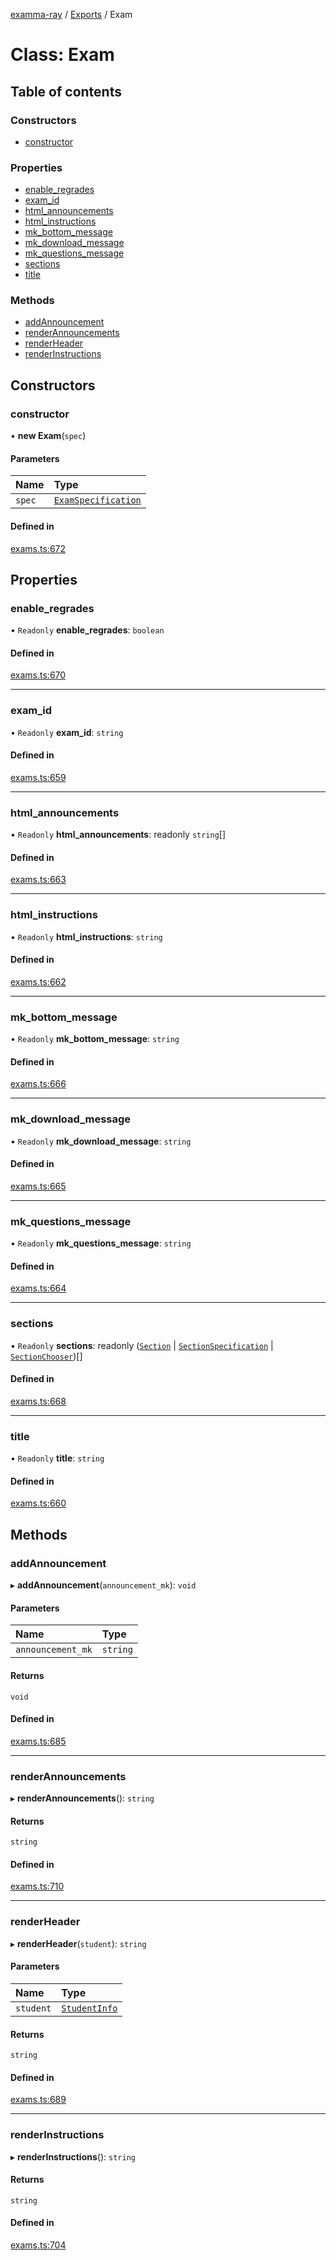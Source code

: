 [examma-ray](../README.md) / [Exports](../modules.md) / Exam

# Class: Exam

## Table of contents

### Constructors

- [constructor](Exam.md#constructor)

### Properties

- [enable_regrades](Exam.md#enable_regrades)
- [exam_id](Exam.md#exam_id)
- [html_announcements](Exam.md#html_announcements)
- [html_instructions](Exam.md#html_instructions)
- [mk_bottom_message](Exam.md#mk_bottom_message)
- [mk_download_message](Exam.md#mk_download_message)
- [mk_questions_message](Exam.md#mk_questions_message)
- [sections](Exam.md#sections)
- [title](Exam.md#title)

### Methods

- [addAnnouncement](Exam.md#addannouncement)
- [renderAnnouncements](Exam.md#renderannouncements)
- [renderHeader](Exam.md#renderheader)
- [renderInstructions](Exam.md#renderinstructions)

## Constructors

### constructor

• **new Exam**(`spec`)

#### Parameters

| Name | Type |
| :------ | :------ |
| `spec` | [`ExamSpecification`](../modules.md#examspecification) |

#### Defined in

[exams.ts:672](https://github.com/jamesjuett/examma-ray/blob/cca0d52/src/exams.ts#L672)

## Properties

### enable\_regrades

• `Readonly` **enable\_regrades**: `boolean`

#### Defined in

[exams.ts:670](https://github.com/jamesjuett/examma-ray/blob/cca0d52/src/exams.ts#L670)

___

### exam\_id

• `Readonly` **exam\_id**: `string`

#### Defined in

[exams.ts:659](https://github.com/jamesjuett/examma-ray/blob/cca0d52/src/exams.ts#L659)

___

### html\_announcements

• `Readonly` **html\_announcements**: readonly `string`[]

#### Defined in

[exams.ts:663](https://github.com/jamesjuett/examma-ray/blob/cca0d52/src/exams.ts#L663)

___

### html\_instructions

• `Readonly` **html\_instructions**: `string`

#### Defined in

[exams.ts:662](https://github.com/jamesjuett/examma-ray/blob/cca0d52/src/exams.ts#L662)

___

### mk\_bottom\_message

• `Readonly` **mk\_bottom\_message**: `string`

#### Defined in

[exams.ts:666](https://github.com/jamesjuett/examma-ray/blob/cca0d52/src/exams.ts#L666)

___

### mk\_download\_message

• `Readonly` **mk\_download\_message**: `string`

#### Defined in

[exams.ts:665](https://github.com/jamesjuett/examma-ray/blob/cca0d52/src/exams.ts#L665)

___

### mk\_questions\_message

• `Readonly` **mk\_questions\_message**: `string`

#### Defined in

[exams.ts:664](https://github.com/jamesjuett/examma-ray/blob/cca0d52/src/exams.ts#L664)

___

### sections

• `Readonly` **sections**: readonly ([`Section`](Section.md) \| [`SectionSpecification`](../modules.md#sectionspecification) \| [`SectionChooser`](../modules.md#sectionchooser))[]

#### Defined in

[exams.ts:668](https://github.com/jamesjuett/examma-ray/blob/cca0d52/src/exams.ts#L668)

___

### title

• `Readonly` **title**: `string`

#### Defined in

[exams.ts:660](https://github.com/jamesjuett/examma-ray/blob/cca0d52/src/exams.ts#L660)

## Methods

### addAnnouncement

▸ **addAnnouncement**(`announcement_mk`): `void`

#### Parameters

| Name | Type |
| :------ | :------ |
| `announcement_mk` | `string` |

#### Returns

`void`

#### Defined in

[exams.ts:685](https://github.com/jamesjuett/examma-ray/blob/cca0d52/src/exams.ts#L685)

___

### renderAnnouncements

▸ **renderAnnouncements**(): `string`

#### Returns

`string`

#### Defined in

[exams.ts:710](https://github.com/jamesjuett/examma-ray/blob/cca0d52/src/exams.ts#L710)

___

### renderHeader

▸ **renderHeader**(`student`): `string`

#### Parameters

| Name | Type |
| :------ | :------ |
| `student` | [`StudentInfo`](../interfaces/StudentInfo.md) |

#### Returns

`string`

#### Defined in

[exams.ts:689](https://github.com/jamesjuett/examma-ray/blob/cca0d52/src/exams.ts#L689)

___

### renderInstructions

▸ **renderInstructions**(): `string`

#### Returns

`string`

#### Defined in

[exams.ts:704](https://github.com/jamesjuett/examma-ray/blob/cca0d52/src/exams.ts#L704)
